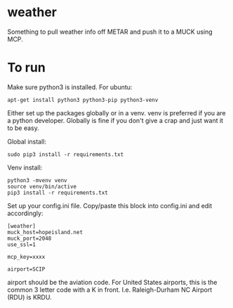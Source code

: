 # weather
Something to pull weather info off METAR and push it to a MUCK using MCP.

# To run

Make sure python3 is installed.  For ubuntu:

```
apt-get install python3 python3-pip python3-venv
```

Either set up the packages globally or in a venv.  venv is preferred if you are a python developer.  Globally is fine if you don't give a crap and just want it to be easy.

Global install:

```
sudo pip3 install -r requirements.txt
```

Venv install:

```
python3 -mvenv venv
source venv/bin/active
pip3 install -r requirements.txt
```

Set up your config.ini file.  Copy/paste this block into config.ini and edit accordingly:

```
[weather]
muck_host=hopeisland.net
muck_port=2048
use_ssl=1

mcp_key=xxxx

airport=SCIP
```

airport should be the aviation code.  For United States airports, this is the common 3 letter code with a K in front.  I.e. Raleigh-Durham NC Airport (RDU) is KRDU.

